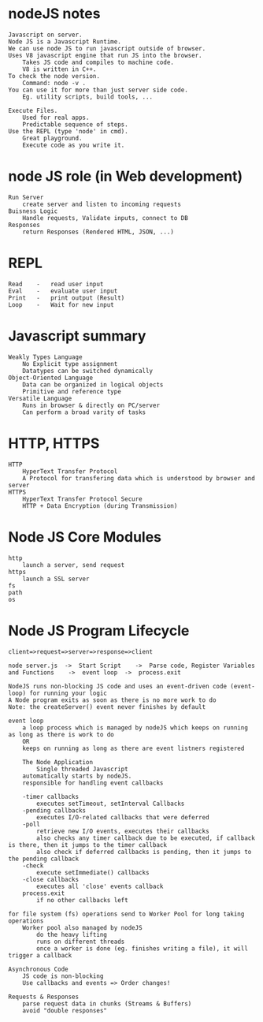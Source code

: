 # nodeJS notes
    Javascript on server.
    Node JS is a Javascript Runtime.
    We can use node JS to run javascript outside of browser.
    Uses V8 javascript engine that run JS into the browser.
        Takes JS code and compiles to machine code.
        V8 is written in C++.
    To check the node version.
        Command: node -v .
    You can use it for more than just server side code.
        Eg. utility scripts, build tools, ...

    Execute Files.
        Used for real apps.
        Predictable sequence of steps.
    Use the REPL (type 'node' in cmd).
        Great playground.
        Execute code as you write it.

# node JS role (in Web development)
    Run Server
        create server and listen to incoming requests
    Buisness Logic
        Handle requests, Validate inputs, connect to DB
    Responses
        return Responses (Rendered HTML, JSON, ...)  

# REPL
    Read    -   read user input
    Eval    -   evaluate user input
    Print   -   print output (Result)
    Loop    -   Wait for new input

# Javascript summary
    Weakly Types Language
        No Explicit type assignment
        Datatypes can be switched dynamically
    Object-Oriented Language
        Data can be organized in logical objects
        Primitive and reference type
    Versatile Language
        Runs in browser & directly on PC/server
        Can perform a broad varity of tasks

# HTTP, HTTPS
    HTTP
        HyperText Transfer Protocol
        A Protocol for transfering data which is understood by browser and server
    HTTPS
        HyperText Transfer Protocol Secure
        HTTP + Data Encryption (during Transmission)

# Node JS Core Modules
    http
        launch a server, send request
    https
        launch a SSL server
    fs
    path
    os

# Node JS Program Lifecycle
    client=>request=>server=>response=>client

    node server.js  ->  Start Script    ->  Parse code, Register Variables and Functions    ->  event loop  ->  process.exit

    NodeJS runs non-blocking JS code and uses an event-driven code (event-loop) for running your logic
    A Node program exits as soon as there is no more work to do
    Note: the createServer() event never finishes by default

    event loop
        a loop process which is managed by nodeJS which keeps on running as long as there is work to do
        OR
        keeps on running as long as there are event listners registered

        The Node Application
            Single threaded Javascript
        automatically starts by nodeJS.
        responsible for handling event callbacks
        
        -timer callbacks
            executes setTimeout, setInterval Callbacks
        -pending callbacks
            executes I/O-related callbacks that were deferred
        -poll
            retrieve new I/O events, executes their callbacks
            also checks any timer callback due to be executed, if callback is there, then it jumps to the timer callback
            also check if deferred callbacks is pending, then it jumps to the pending callback
        -check
            execute setImmediate() callbacks
        -close callbacks
            executes all 'close' events callback
        process.exit
            if no other callbacks left
    
    for file system (fs) operations send to Worker Pool for long taking operations
        Worker pool also managed by nodeJS
            do the heavy lifting
            runs on different threads
            once a worker is done (eg. finishes writing a file), it will trigger a callback

    Asynchronous Code
        JS code is non-blocking
        Use callbacks and events => Order changes!
    
    Requests & Responses
        parse request data in chunks (Streams & Buffers)
        avoid "double responses"